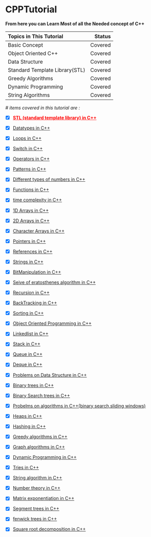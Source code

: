 # CPPTutorial

**From here you can Learn Most of all the Needed concept of C++**

| Topics in This Tutorial        |  Status |
| :----------------------------- | ------: |
| Basic Concept                  | Covered |
| Object Oriented C++            | Covered |
| Data Structure                 | Covered |
| Standard Template Library(STL) | Covered |
| Greedy Algorithms              | Covered |
| Dynamic Programming            | Covered |
| String Algorithms              | Covered |

_# items covered in this tutorial are :_

- [x] <a href="https://github.com/JugalPatel01/CPPTutorial/tree/main/--cppSTL" style="color: red; font-weight: bold;">STL (standard template library) in C++</a>

- [x] [Datatypes in C++](https://github.com/JugalPatel01/CPPTutorial/tree/main/01-datatype)
- [x] [Loops in C++](https://github.com/JugalPatel01/CPPTutorial/tree/main/02-loops)
- [x] [Switch in C++](https://github.com/JugalPatel01/CPPTutorial/tree/main/03-switch)
- [x] [Operators in C++](https://github.com/JugalPatel01/CPPTutorial/tree/main/04-operators)
- [x] [Patterns in C++](https://github.com/JugalPatel01/CPPTutorial/tree/main/05-pattern)
- [x] [Different types of numbers in C++](https://github.com/JugalPatel01/CPPTutorial/tree/main/06-DifferentTypesOfNumbers)
- [x] [Functions in C++](https://github.com/JugalPatel01/CPPTutorial/tree/main/07-functions)
- [x] [time complexity in C++](https://github.com/JugalPatel01/CPPTutorial/tree/main/08-timecomplexity)
- [x] [1D Arrays in C++](https://github.com/JugalPatel01/CPPTutorial/tree/main/09-array)
- [x] [2D Arrays in C++](https://github.com/JugalPatel01/CPPTutorial/tree/main/10-2darray)
- [x] [Character Arrays in C++](https://github.com/JugalPatel01/CPPTutorial/tree/main/11-characterarray)
- [x] [Pointers in C++](https://github.com/JugalPatel01/CPPTutorial/tree/main/12-pointer)
- [x] [References in C++](https://github.com/JugalPatel01/CPPTutorial/tree/main/12b-references)
- [x] [Strings in C++](https://github.com/JugalPatel01/CPPTutorial/tree/main/14-strings)
- [x] [BitManipulation in C++](https://github.com/JugalPatel01/CPPTutorial/tree/main/15-bitManipulation)
- [x] [Seive of eratosthenes algorithm in C++](https://github.com/JugalPatel01/CPPTutorial/tree/main/16-SeiveOferatosthenes-And-InclusionExclusoin)
- [x] [Recursion in C++](https://github.com/JugalPatel01/CPPTutorial/tree/main/17-recursion)
- [x] [BackTracking in C++](https://github.com/JugalPatel01/CPPTutorial/tree/main/18-backtracking)
- [x] [Sorting in C++](https://github.com/JugalPatel01/CPPTutorial/tree/main/19-Sorting)
- [x] [Object Oriented Programming in C++](https://github.com/JugalPatel01/CPPTutorial/tree/main/20-ObjectOrientedProgramming)
- [x] [Linkedlist in C++](https://github.com/JugalPatel01/CPPTutorial/tree/main/21-LinkedList)
- [x] [Stack in C++](https://github.com/JugalPatel01/CPPTutorial/tree/main/22-stack)
- [x] [Queue in C++](https://github.com/JugalPatel01/CPPTutorial/tree/main/23-Queue)
- [x] [Deque in C++](https://github.com/JugalPatel01/CPPTutorial/tree/main/24-Deque)
- [x] [Problems on Data Structure in C++](https://github.com/JugalPatel01/CPPTutorial/tree/main/25-problems_for_implementing_ds)
- [x] [Binary trees in C++](https://github.com/JugalPatel01/CPPTutorial/tree/main/26-binary_tree)
- [x] [Binary Search trees in C++](https://github.com/JugalPatel01/CPPTutorial/tree/main/27-Binary_Search_Tree)
- [x] [Probelms on algorithms in C++(binary search,sliding windows)](https://github.com/JugalPatel01/CPPTutorial/tree/main/28-problems_on_algorithms)
- [x] [Heaps in C++](https://github.com/JugalPatel01/CPPTutorial/tree/main/29-heaps)
- [x] [Hashing in C++](https://github.com/JugalPatel01/CPPTutorial/tree/main/30-hashing)
- [x] [Greedy algorithms in C++](https://github.com/JugalPatel01/CPPTutorial/tree/main/31-greedy_algorithms)
- [x] [Graph algorithms in C++](https://github.com/JugalPatel01/CPPTutorial/tree/main/32-graphs)
- [x] [Dynamic Programming in C++](https://github.com/JugalPatel01/CPPTutorial/tree/main/33-dynamic_programming)
- [x] [Tries in C++](https://github.com/JugalPatel01/CPPTutorial/tree/main/34-tries)
- [x] [String algorithm in C++](https://github.com/JugalPatel01/CPPTutorial/tree/main/35-string_algorithms)
- [x] [Number theory in C++](https://github.com/JugalPatel01/CPPTutorial/tree/main/36-Number_theory)
- [x] [Matrix exponentiation in C++](https://github.com/JugalPatel01/CPPTutorial/tree/main/37-Matrix_exponentiation)
- [x] [Segment trees in C++](https://github.com/JugalPatel01/CPPTutorial/tree/main/38-segment_trees)
- [x] [fenwick trees in C++](https://github.com/JugalPatel01/CPPTutorial/tree/main/39-fenwick_trees)
- [x] [Square root decomposition in C++](https://github.com/JugalPatel01/CPPTutorial/tree/main/40-square_root_decomposition)
